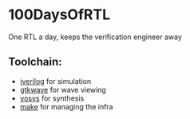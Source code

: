 # 100DaysOfRTL
One RTL a day, keeps the verification engineer away

## Toolchain:
* [iverilog](http://iverilog.icarus.com) for simulation
* [gtkwave](http://gtkwave.sourceforge.net) for wave viewing
* [yosys](https://yosyshq.net/yosys) for synthesis
* [make](https://www.gnu.org/software/make) for managing the infra
